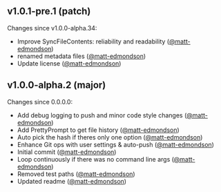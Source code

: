 ## v1.0.1-pre.1 (patch)

Changes since v1.0.0-alpha.34:

- Improve SyncFileContents: reliability and readability ([@matt-edmondson](https://github.com/matt-edmondson))
- renamed metadata files ([@matt-edmondson](https://github.com/matt-edmondson))
- Update license ([@matt-edmondson](https://github.com/matt-edmondson))

## v1.0.0-alpha.2 (major)

Changes since 0.0.0.0:

- Add debug logging to push and minor code style changes ([@matt-edmondson](https://github.com/matt-edmondson))
- Add PrettyPrompt to get file history ([@matt-edmondson](https://github.com/matt-edmondson))
- Auto pick the hash if theres only one option ([@matt-edmondson](https://github.com/matt-edmondson))
- Enhance Git ops with user settings & auto-push ([@matt-edmondson](https://github.com/matt-edmondson))
- Initial commit ([@matt-edmondson](https://github.com/matt-edmondson))
- Loop continuously if there was no command line args ([@matt-edmondson](https://github.com/matt-edmondson))
- Removed test paths ([@matt-edmondson](https://github.com/matt-edmondson))
- Updated readme ([@matt-edmondson](https://github.com/matt-edmondson))


